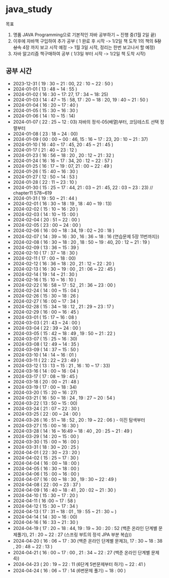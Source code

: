 # java_study

목표

1. 명품 JAVA Programming으로 기본적인 자바 공부하기 ~ 진행 중(1월 2일 끝)
2. 이후에 자바책 구입하여 추가 공부 ( 1 완료 후 시작 -> 1/2일 책 도착 1의 책의 ~~5장 상속~~ 4장 까지 보고 시작 예정 -> 1월 3일 시작, 정리는 한번 보고나서 할 예정)
3. 자바 알고리즘 책구매하여 공부 ( 1/3일 부터 시작 -> 1/2일 책 도착 시작)

## 공부 시간

- 2023-12-31 ( 19 : 30 ~ 21 : 00, 22 : 10 ~ 22 : 50 )
- 2024-01-01 ( 13 : 48 ~ 14 : 55 )
- 2024-01-02 ( 16 : 30 ~ 17: 27, 17 : 34 ~ 18: 25)
- 2024-01-03 ( 14 : 47 ~ 15 : 58, 17 : 20 ~ 18 : 20, 19 : 40 ~ 21 : 50 )
- 2024-01-04 ( 16 : 20 ~ 17 : 40 )
- 2024-01-05 ( 15 : 30 ~ 16 : 30 )
- 2024-01-06 ( 14 : 10 ~ 15 : 14)
- 2024-01-07 ( 22 : 25 ~ 12 : 03) 자바의 정석-05(배열)부터, 코딩테스트 선택 정렬부터
- 2024-01-08 ( 23 : 18 ~ 24 : 00)
- 2024-01-09 ( 00 : 00 ~ 00 : 46, 15 : 16 ~ 17 : 23, 20 : 10 ~ 21 : 37)
- 2024-01-10 ( 16 : 40 ~ 17 : 45, 20 : 45 ~ 21 : 45 )
- 2024-01-17 ( 21 : 40 ~ 23 : 12 )
- 2024-01-23 ( 16 : 56 ~ 18 : 20 , 20 : 12 ~ 21 : 32 )
- 2024-01-24 ( 16 : 16 ~ 17 : 34, 20 : 12 ~ 22 : 57 )
- 2024-01-25 ( 16 : 17 ~ 19 : 07, 21 : 00 ~ 22 : 49 )
- 2024-01-26 ( 15 : 40 ~ 16 : 30 )
- 2024-01-27 ( 12 : 50 ~ 14 : 53 )
- 2024-01-28 ( 22 : 11 ~ 23 : 10 )
- 2024-01-30 ( 15 : 25 ~ 17 : 44, 21 : 03 ~ 21 : 45, 22 : 03 ~ 23 : 23) // chapter11 578~619
- 2024-01-31 ( 19 : 50 ~ 21 : 44 )
- 2024-02-01 ( 16 : 30 ~ 18 : 19 , 18 : 40 ~ 19 : 13)
- 2024-02-02 ( 15 : 10 ~ 16 : 20 )
- 2024-02-03 ( 14 : 10 ~ 15 : 00 )
- 2024-02-04 ( 20 : 51 ~ 22 : 00 )
- 2024-02-05 ( 23 : 00 ~ 24 : 00 )
- 2024-02-06 ( 16 : 00 ~ 18 : 34, 19 : 02 ~ 20 : 18 )
- 2024-02-07 ( 14 : 39 ~ 16 : 30 , 16 : 36 ~ 18 : 16 {연습문제 5장 11번까지})
- 2024-02-08 ( 16 : 30 ~ 18 : 20 , 18 : 50 ~ 19 : 40, 20 : 12 ~ 21 : 19 )
- 2024-02-09 ( 13 : 36 ~ 15 : 39 )
- 2024-02-10 ( 17 : 37 ~ 18 : 30 )
- 2024-02-11 ( 17 : 00 ~ 18 : 00)
- 2024-02-12 ( 16 : 36 ~ 18 : 20 , 21 : 12 ~ 22 : 20 )
- 2024-02-13 ( 16 : 30 ~ 19 : 00 , 21 : 06 ~ 22 : 45 )
- 2024-02-14 ( 19 : 14 ~ 21 : 30 )
- 2024-02-16 ( 15 : 10 ~ 16 : 10 )
- 2024-02-22 ( 16 : 58 ~ 17 : 52 , 21 : 36 ~ 23 : 00 )
- 2024-02-24 ( 14 : 00 ~ 15 : 04 )
- 2024-02-26 ( 15 : 30 ~ 18 : 26 )
- 2024-02-27 ( 16 : 00 ~ 17 : 34 )
- 2024-02-28 ( 15 : 34 ~ 18 : 12 , 21 : 29 ~ 23 : 17 )
- 2024-02-29 ( 16 : 00 ~ 16 : 45 )
- 2024-03-01 ( 15 : 17 ~ 16 : 08 )
- 2024-03-03 ( 21 : 43 ~ 24 : 00 )
- 2024-03-04 ( 22 : 39 ~ 24 : 00 )
- 2024-03-05 ( 15 : 42 ~ 18 : 49 , 19 : 50 ~ 21 : 22 )
- 2024-03-07 ( 15 : 25 ~ 16 : 30)
- 2024-03-08 ( 12 : 49 ~ 14 : 35 )
- 2024-03-09 ( 14 : 37 ~ 15 : 50 )
- 2024-03-10 ( 14 : 14 ~ 16 : 01 )
- 2024-03-11 ( 22 : 22 ~ 23 : 49 )
- 2024-03-12 ( 13 : 13 ~ 15 : 21 , 16 : 10 ~ 17 : 33)
- 2024-03-16 ( 14 : 00 ~ 16 : 04 )
- 2024-03-17 ( 17 : 08 ~ 19 : 45 )
- 2024-03-18 ( 20 : 00 ~ 21 : 48 )
- 2024-03-19 ( 17 : 00 ~ 18 : 34)
- 2024-03-20 ( 15 : 20 ~ 16 : 27)
- 2024-03-21 ( 16 : 50 ~ 18 : 24 , 19 : 27 ~ 20 : 54 )
- 2024-03-22 ( 13 : 50 ~ 15 : 00)
- 2024-03-24 ( 21 : 07 ~ 22 : 30 )
- 2024-03-25 ( 22 : 00 ~ 24 : 00 )
- 2024-03-26 ( 16 : 51 ~ 18 : 52 , 20 : 19 ~ 22 : 06 ) - 이진 탐색부터
- 2024-03-27 ( 15 : 00 ~ 16 : 30 )
- 2024-03-28 ( 14 : 16 ~ 16:49 ~ 18 : 40 , 20 : 25 ~ 21 : 49 )
- 2024-03-29 ( 14 : 20 ~ 15 : 00 )
- 2024-03-30 ( 15 : 00 ~ 16 : 00 )
- 2024-03-31 ( 18 : 30 ~ 20 : 25 )
- 2024-04-01 ( 22 : 30 ~ 23 : 20 )
- 2024-04-02 ( 15 : 25 ~ 17 : 30 )
- 2024-04-04 ( 16 : 00 ~ 18 : 00 )
- 2024-04-05 ( 16 : 30 ~ 18 : 00 )
- 2024-04-06 ( 15 : 00 ~ 16 : 00 )
- 2024-04-07 ( 16 : 00 ~ 18 : 30 , 19 : 30 ~ 22 : 49 )
- 2024-04-08 ( 22 : 00 ~ 23 : 37 )
- 2024-04-09 ( 16 : 40 ~ 18 : 41 , 20 : 02 ~ 21 : 30 )
- 2024-04-10 ( 15 : 30 ~ 17 : 20 )
- 2024-04-11 ( 16 :00 ~ 17 : 58 )
- 2024-04-12 ( 15 : 30 ~ 17 : 34 )
- 2024-04-13 ( 17 : 31 ~ 18 : 01 , 19 : 55 ~ 21 : 30 ~ )
- 2024-04-14 ( 14 : 30 ~ 16 : 00)
- 2024-04-16 ( 16 : 33 ~ 21 : 30 )
- 2024-04-19 ( 17 : 20 ~ 18 : 44, 19 : 19 ~ 30 : 20 : 52 (백준 온라인 단계별 문제풀기), 21 : 20 ~ 22 : 27 (스프링 부트의 정석 JPA 부분 복습))
- 2024-04-20 ( 16 : 06 ~ 17 : 30 (백준 온라인 단계별 문제3), 17 : 30 ~ 18 : 38 , 20 : 48 ~ 22 : 13 )
- 2024-04-21 ( 16 : 00 ~ 17 : 00 , 21 : 34 ~ 22 : 27 (백준 온라인 단계별 문제4))
- 2024-04-23 ( 20 : 19 ~ 22 : 11 (6단계 5번문제부터 하기) ~ 22 : 41 )
- 2024-04-24 ( 16 : 06 ~ 17 : 14 (6번문제 풀기) ~ 18 : 00 )
